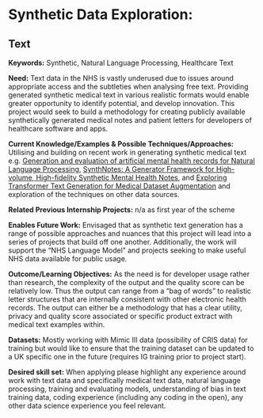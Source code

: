 # Synthetic Data Exploration: 
## Text

**Keywords:** Synthetic, Natural Language Processing, Healthcare Text

**Need:** Text data in the NHS is vastly underused due to issues around appropriate access and the subtleties when analysing free text.  Providing generated synthetic medical text in various realistic formats would enable greater opportunity to identify potential, and develop innovation.  This project would seek to build a methodology for creating publicly available synthetically generated medical notes and patient letters for developers of healthcare software and apps.   

**Current Knowledge/Examples & Possible Techniques/Approaches:** Utilising and building on recent work in generating synthetic medical text e.g. [Generation and evaluation of artificial mental health records for Natural Language Processing](https://www.nature.com/articles/s41746-020-0267-x), [SynthNotes: A Generator Framework for High-volume, High-fidelity Synthetic Mental Health Notes](https://www.osti.gov/servlets/purl/1507868), and [Exploring Transformer Text Generation for Medical Dataset Augmentation](https://www.aclweb.org/anthology/2020.lrec-1.578.pdf) and exploration of the techniques on other data sources.

**Related Previous Internship Projects:** n/a as first year of the scheme

**Enables Future Work:** Envisaged that as synthetic text generation has a range of possible approaches and nuances that this project will lead into a series of projects that build off one another.  Additionally, the work will support the “NHS Language Model” and projects seeking to make useful NHS data available for public usage.  

**Outcome/Learning Objectives:** As the need is for developer usage rather than research, the complexity of the output and the quality score can be relatively low.   Thus the output can range from a “bag of words” to realistic letter structures that are internally consistent with other electronic health records.  The output can either be a methodology that has a clear utility, privacy and quality score associated or specific product extract with medical text examples within. 

**Datasets:** Mostly working with Mimic III data (possibility of CRIS data) for training but would like to ensure that the training dataset can be updated to a UK specific one in the future (requires IG training prior to project start).

**Desired skill set:** When applying please highlight any experience around work with text data and specifically medical text data, natural language processing, training and evaluating models, understanding of bias in text training data, coding experience (including any coding in the open), any other data science experience you feel relevant. 
